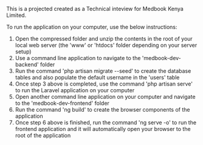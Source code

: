 This is a projected created as a Technical inteview for Medbook Kenya Limited.

To run the application on your computer, use the below instructions:
1. Open the compressed folder and unzip the contents in the root of your local web server (the 'www' or 'htdocs' folder depending on your server setup)
2. Use a command line application to navigate to the 'medbook-dev-backend' folder 
3. Run the command 'php artisan migrate --seed' to create the database tables and also populate the default username in the 'users' table
4. Once step 3 above is completed, use the command 'php artisan serve' to run the Laravel application on your computer
5. Open another command line application on your computer and navigate to the 'medbook-dev-frontend' folder
6. Run the command 'ng build' to create the browser components of the application
7. Once step 6 above is finished, run the command 'ng serve -o' to run the frontend application and it will automatically open your browser to the root of the application
